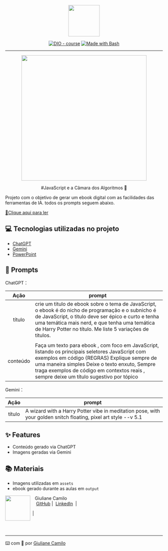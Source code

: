 <p align="center">
    <img width="100" src=".github/assets/banner.png">
</p>


<p align="center">
<a href="https://dio.me/"><img src="https://img.shields.io/badge/DIO-Course-28DA77?logo=youtube" alt="DIO - course"></a>
<a href="https://www.gnu.org/software/bash/" title="Go to Bash homepage"><img src="https://img.shields.io/badge/Prompt-Project-blue?logo=gnu-bash&amp;logoColor=white" alt="Made with Bash"></a></p>

-------


<p align="center">
<img 
    src="./assets/cover.png"
    width="400"  
/>
</p>

<p align="center">
#JavaScript e a Câmara dos Algoritmos 🔮
</p>


 Projeto com o objetivo de gerar um ebook digital com as facilidades das ferramentas de IA. todos os prompts
seguem abaixo.

<a href="https://github.com/felipeAguiarCode/prompts-recipe-to-create-a-ebook/blob/main/output/ebook%20-%20css%20jedi%20output.pdf" title="View PDF now"> 📕Clique aqui para ler</a>

## 💻 Tecnologias utilizadas no projeto

- [ChatGPT](https://chat.openai.com/) 
- [Gemini](https://gemini.google.com/app/)
- [PowerPoint](https://www.microsoft.com/en/microsoft-365/powerpoint)

## 🧠 Prompts


ChatGPT：

|   Ação   | prompt                                                                                                                                                                                                                                                                         |
| :------: | ------------------------------------------------------------------------------------------------------------------------------------------------------------------------------------------------------------------------------------------------------------------------------ |
|  título  | crie um titulo de ebook sobre o tema de JavaScript, o ebook é do nicho de programação e o subnicho é de JavaScript, o titulo deve ser épico e curto e tenha uma temática mais nerd, e que tenha uma temática de Harry Potter no título. Me liste 5 variações de titulos. |
| | 
| conteúdo | Faça um texto para ebook , com foco em JavaScript, listando os principais seletores JavaScript com exemplos em código {REGRAS} Explique sempre de uma maneira simples Deixe o texto enxuto, Sempre traga exemplos de código em contextos reais , sempre deixe um título sugestivo por tópico |


Gemini：

|  Ação  | prompt                                                                                 |
| :----: | -------------------------------------------------------------------------------------- |
| título | A wizard with a Harry Potter vibe in meditation pose, with your golden snitch floating, pixel art style --v 5.1 |

## ✨ Features

- Conteúdo gerado via ChatGPT
- Imagens geradas via Gemini

## 📚 Materiais

- Imagens utilizadas em `assets`
- ebook gerado durante as aulas em `output`

<p>
    <img 
      align=left 
      margin=10 
      width=80 
      src="https://avatars.githubusercontent.com/u/37452836?v=4"
    />
    <p>&nbsp&nbsp&nbspGiuliane Camilo<br>
    &nbsp&nbsp&nbsp
    <a href="https://github.com/GiulianeCamiloJ">
    GitHub</a>&nbsp;|&nbsp;
    <a href="www.linkedin.com/in/giulianecamilo/">LinkedIn</a>
&nbsp;|&nbsp;
    
&nbsp;|&nbsp;</p>
</p>
<br/><br/>
<p>

---

⌨️ com 💜 por [Giuliane Camilo](https://github.com/GiulianeCamiloJ)
